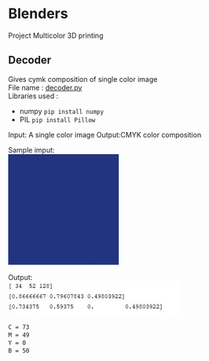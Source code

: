 # Blenders
Project Multicolor 3D printing

## Decoder
Gives cymk composition of single color image <br>
File name : [decoder.py](https://github.com/amangautam015/Blenders/blob/master/decoder.py "Decoder")<br>
Libraries used : <br>
- numpy `pip install numpy`
- PIL `pip install Pillow`

Input: A single color image
Output:CMYK color composition

Sample imput:<br>
![alt text](https://github.com/amangautam015/Blenders/blob/master/file.jpg)

Output:<br>
![alt text](https://github.com/amangautam015/Blenders/blob/master/Capture.JPG)

```
C = 73
M = 49
Y = 0
B = 50
```
